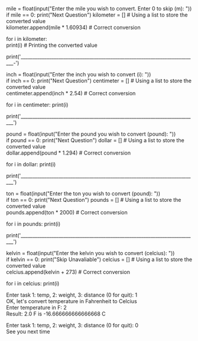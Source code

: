 mile = float(input("Enter the mile you wish to convert. Enter 0 to skip (m): "))  
if mile == 0:
   print("Next Question")
kilometer = []  # Using a list to store the converted value  
kilometer.append(mile * 1.60934)  # Correct conversion  

for i in kilometer:  
    print(i)  # Printing the converted value  


print('___________________________________________________________________________-')

inch = float(input("Enter the inch you wish to convert (i): "))  
if inch == 0:
   print("Next Question")
centimeter = []  # Using a list to store the converted value  
centimeter.append(inch * 2.54)  # Correct conversion  

for i in centimeter:
    print(i)

print('___________________________________________________________________________')

pound = float(input("Enter the pound you wish to convert (pound): "))  
if pound == 0:
   print("Next Question")
dollar = []  # Using a list to store the converted value  
dollar.append(pound * 1.294)  # Correct conversion  

for i in dollar:
    print(i)

print('___________________________________________________________________________')

ton = float(input("Enter the ton you wish to convert (pound): "))  
if ton == 0:
   print("Next Question")
pounds = []  # Using a list to store the converted value  
pounds.append(ton * 2000)  # Correct conversion  

for i in pounds:
    print(i)

print('___________________________________________________________________________')

kelvin = float(input("Enter the kelvin you wish to convert (celcius): "))  
if kelvin == 0:
   print("Skip Unavaliable")
celcius = []  # Using a list to store the converted value  
celcius.append(kelvin + 273)  # Correct conversion  

for i in celcius:
    print(i)

Enter task 1: temp, 2: weight, 3: distance (0 for quit): 1 <br>
OK, let's convert temperature in Fahrenheit to Celcius <br>
Enter temperature in F: 2 <br>
Result: 2.0 F is -16.666666666666668 C

Enter task 1: temp, 2: weight, 3: distance (0 for quit): 0 <br>
See you next time
